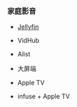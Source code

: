 ### 家庭影音

- [Jellyfin](/zh/guide/istore/software/jellyfin.html)

- VidHub

- Alist

- 大屏端

- Apple TV

- infuse + Apple TV